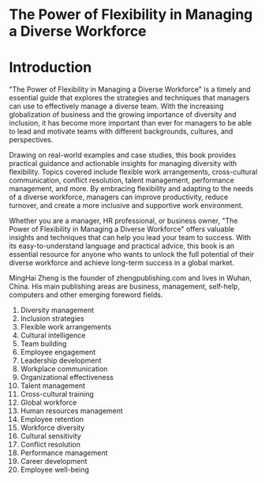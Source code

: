 # The Power of Flexibility in Managing a Diverse Workforce

# Introduction

"The Power of Flexibility in Managing a Diverse Workforce" is a timely and essential guide that explores the strategies and techniques that managers can use to effectively manage a diverse team. With the increasing globalization of business and the growing importance of diversity and inclusion, it has become more important than ever for managers to be able to lead and motivate teams with different backgrounds, cultures, and perspectives.

Drawing on real-world examples and case studies, this book provides practical guidance and actionable insights for managing diversity with flexibility. Topics covered include flexible work arrangements, cross-cultural communication, conflict resolution, talent management, performance management, and more. By embracing flexibility and adapting to the needs of a diverse workforce, managers can improve productivity, reduce turnover, and create a more inclusive and supportive work environment.

Whether you are a manager, HR professional, or business owner, "The Power of Flexibility in Managing a Diverse Workforce" offers valuable insights and techniques that can help you lead your team to success. With its easy-to-understand language and practical advice, this book is an essential resource for anyone who wants to unlock the full potential of their diverse workforce and achieve long-term success in a global market.

MingHai Zheng is the founder of zhengpublishing.com and lives in Wuhan, China. His main publishing areas are business, management, self-help, computers and other emerging foreword fields.



1. Diversity management
2. Inclusion strategies
3. Flexible work arrangements
4. Cultural intelligence
5. Team building
6. Employee engagement
7. Leadership development
8. Workplace communication
9. Organizational effectiveness
10. Talent management
11. Cross-cultural training
12. Global workforce
13. Human resources management
14. Employee retention
15. Workforce diversity
16. Cultural sensitivity
17. Conflict resolution
18. Performance management
19. Career development
20. Employee well-being


